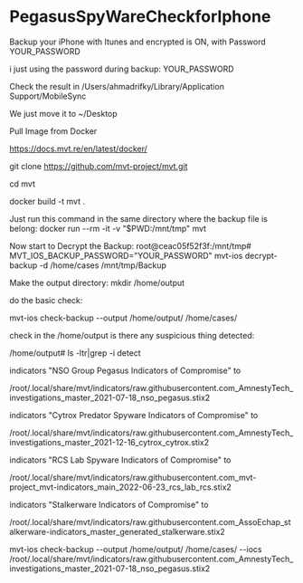 # PegasusSpyWareCheckforIphone

Backup your iPhone with Itunes and encrypted is ON, with Password YOUR_PASSWORD

i just using the password during backup:  YOUR_PASSWORD  

Check the result in 
/Users/ahmadrifky/Library/Application Support/MobileSync

We just move it to ~/Desktop

Pull Image from Docker

https://docs.mvt.re/en/latest/docker/

git clone https://github.com/mvt-project/mvt.git

cd mvt

docker build -t mvt .

Just run this command in the same directory where the backup file is belong:
docker run --rm -it -v "$PWD:/mnt/tmp" mvt

Now start to Decrypt the Backup:
root@ceac05f52f3f:/mnt/tmp# MVT_IOS_BACKUP_PASSWORD="YOUR_PASSWORD" mvt-ios decrypt-backup -d /home/cases /mnt/tmp/Backup

Make the output directory:
mkdir /home/output

do the basic check:

mvt-ios check-backup --output /home/output/ /home/cases/

check in the /home/output is there any suspicious thing detected:

/home/output# ls -ltr|grep -i detect


indicators "NSO Group Pegasus Indicators of Compromise" to

/root/.local/share/mvt/indicators/raw.githubusercontent.com_AmnestyTech_investigations_master_2021-07-18_nso_pegasus.stix2

indicators "Cytrox Predator Spyware Indicators of Compromise" to

/root/.local/share/mvt/indicators/raw.githubusercontent.com_AmnestyTech_investigations_master_2021-12-16_cytrox_cytrox.stix2

indicators "RCS Lab Spyware Indicators of Compromise" to

/root/.local/share/mvt/indicators/raw.githubusercontent.com_mvt-project_mvt-indicators_main_2022-06-23_rcs_lab_rcs.stix2

indicators "Stalkerware Indicators of Compromise" to

/root/.local/share/mvt/indicators/raw.githubusercontent.com_AssoEchap_stalkerware-indicators_master_generated_stalkerware.stix2


mvt-ios check-backup --output /home/output/ /home/cases/ --iocs   /root/.local/share/mvt/indicators/raw.githubusercontent.com_AmnestyTech_investigations_master_2021-07-18_nso_pegasus.stix2
